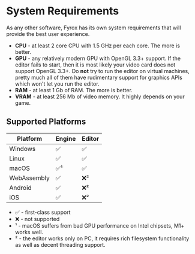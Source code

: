 # System Requirements

As any other software, Fyrox has its own system requirements that will provide the best user experience. 

- **CPU** - at least 2 core CPU with 1.5 GHz per each core. The more is better.
- **GPU** - any relatively modern GPU with OpenGL 3.3+ support. If the editor fails to start, then it is most likely your
video card does not support OpenGL 3.3+. Do **not** try to run the editor on virtual machines, pretty much all of them
have rudimentary support for graphics APIs which won't let you run the editor.
- **RAM** - at least 1 Gb of RAM. The more is better.
- **VRAM** - at least 256 Mb of video memory. It highly depends on your game. 

## Supported Platforms

| Platform    | Engine | Editor |
|-------------|--------|--------|
| Windows     | ✅      | ✅      |
| Linux       | ✅      | ✅      |
| macOS       | ✅¹     | ✅      |
| WebAssembly | ✅      | ❌²     |
| Android     | ✅      | ❌²     |
| iOS         | ✅      | ❌²     |

- ✅ - first-class support
- ❌ - not supported
- ¹ - macOS suffers from bad GPU performance on Intel chipsets, M1+ works well.
- ² - the editor works only on PC, it requires rich filesystem functionality as well as decent threading support.